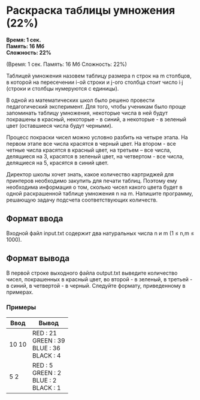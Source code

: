 <h1 class="title">Раскраска таблицы умножения (22%)</h1>
<p><b>Время: 1 сек.<br>Память: 16 Мб<br>Сложность: 22%</b></p>
<p>(Время: 1 сек. Память: 16 Мб Сложность: 22%)
<p>Таблицей умножения назовем таблицу размера n строк на m столбцов, в которой на пересечении i-ой строки и j-ого столбца стоит число i∙j (строки и столбцы нумеруются с единицы).</p>
<p>В одной из математических школ было решено провести педагогический эксперимент. Для того, чтобы ученикам было проще запоминать таблицу умножения, некоторые числа в ней будут покрашены в красный, некоторые - в синий, а некоторые - в зеленый цвет (оставшиеся числа будут черными).</p>
<p>Процесс покраски чисел можно условно разбить на четыре этапа. На первом этапе все числа красятся в черный цвет. На втором - все четные числа красятся в красный цвет, на третьем – все числа, делящиеся на 3, красятся в зеленый цвет, на четвертом - все числа, делящиеся на 5, красятся в синий цвет.</p>
<p>Директор школы хочет знать, какое количество картриджей для принтеров необходимо закупить для печати таблиц. Поэтому ему необходима информация о том, сколько чисел какого цвета будет в одной раскрашенной таблице умножения n на m. Напишите программу, решающую задачу подсчета соответствующих количеств.</p>
<h2>Формат ввода</h2>
<p>Входной файл input.txt содержит два натуральных числа n и m (1 ≤ n,m ≤ 1000).</p>
<h2>Формат вывода</h2>
<p>В первой строке выходного файла output.txt выведите количество чисел, покрашенных в красный цвет, во второй - в зеленый, в третьей - в синий, в четвертой - в черный. Следуйте формату, приведенному в примерах.</p>
<h3>Примеры</h3>
<table class="sample-tests">
<thead>
    <tr>
        <th>Ввод</th>
        <th>Вывод</th>
    </tr>
</thead>
<tbody>
        <tr>
            <td>10 10</td>
            <td>RED : 21<br>
                GREEN : 39<br>
                BLUE : 36<br>
                BLACK : 4</td>
        </tr>
        <tr>
            <td>5 2</td>
            <td>RED : 5<br>
                GREEN : 2<br>
                BLUE : 2<br>
                BLACK : 1</td>
        </tr>
    </tbody>
</table>


